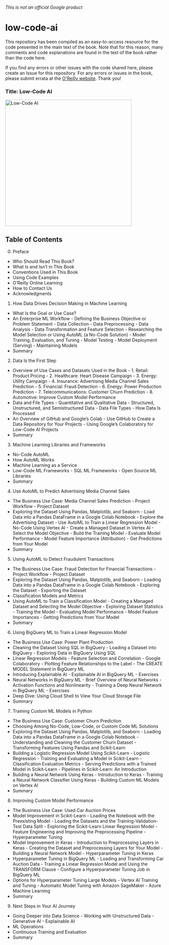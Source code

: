 *This is not an official Google product*

# low-code-ai
This repository has been compiled as an easy-to-access resource for the code presented in the main text of the book. Note that for this reason, many comments and code explanations are found in the text of the book rather than the code here. 

If you find any errors or other issues with the code shared here, please create an Issue for this repository. For any errors or issues in the book, please submit errata at the [O'Reilly website](http://oreilly.com/catalog/0636920860877/errata?_gl=1*1beeaae*_ga*MTcwOTUxOTQ3OS4xNjc2NzUwNTU0*_ga_092EL089CH*MTY5NDk3MTk1MS41LjAuMTY5NDk3MTk1Ny41NC4wLjA.). Thank you!

### Title: Low-Code AI

<img src="Low-Code_AI.png" alt="Low-Code AI" width="400"/>

## Table of Contents
0. Preface
  -  Who Should Read This Book?
  -  What Is and Isn’t in This Book
  -  Conventions Used in This Book
  -  Using Code Examples
  -  O’Reilly Online Learning
  -  How to Contact Us
  -  Acknowledgments
1. How Data Drives Decision Making in Machine Learning
  -  What Is the Goal or Use Case?
  -  An Enterprise ML Workflow
    -  Defining the Business Objective or Problem Statement
    -  Data Collection
    -  Data Preprocessing
    -  Data Analysis
    -  Data Transformation and Feature Selection
    -  Researching the Model Selection or Using AutoML (a No-Code Solution)
    -  Model Training, Evaluation, and Tuning
    -  Model Testing
    -  Model Deployment (Serving)
    -  Maintaining Models
  -  Summary
2. Data Is the First Step
  -  Overview of Use Cases and Datasets Used in the Book
    -  1. Retail: Product Pricing
    -  2. Healthcare: Heart Disease Campaign
    -  3. Energy: Utility Campaign
    -  4. Insurance: Advertising Media Channel Sales Prediction
    -  5. Financial: Fraud Detection
    -  6. Energy: Power Production Prediction
    -  7. Telecommunications: Customer Churn Prediction
    -  8. Automotive: Improve Custom Model Performance
  -  Data and File Types
    -  Quantitative and Qualitative Data
    -  Structured, Unstructured, and Semistructured Data
    -  Data File Types
    -  How Data Is Processed
  -  An Overview of GitHub and Google’s Colab
    -  Use GitHub to Create a Data Repository for Your Projects
    -  Using Google’s Colaboratory for Low-Code AI Projects
  -  Summary
3. Machine Learning Libraries and Frameworks
  -  No-Code AutoML
  -  How AutoML Works
  -  Machine Learning as a Service
  -  Low-Code ML Frameworks
    -  SQL ML Frameworks
    -  Open Source ML Libraries
  -  Summary
4. Use AutoML to Predict Advertising Media Channel Sales
  -  The Business Use Case: Media Channel Sales Prediction
    -  Project Workflow
    -  Project Dataset
  -  Exploring the Dataset Using Pandas, Matplotlib, and Seaborn
    -  Load Data into a Pandas DataFrame in a Google Colab Notebook
    -  Explore the Advertising Dataset
    -  Use AutoML to Train a Linear Regression Model
    -  No-Code Using Vertex AI
    -  Create a Managed Dataset in Vertex AI
    -  Select the Model Objective
    -  Build the Training Model
    -  Evaluate Model Performance
    -  Model Feature Importance (Attribution)
    -  Get Predictions from Your Model
  -  Summary
5. Using AutoML to Detect Fraudulent Transactions
  -  The Business Use Case: Fraud Detection for Financial Transactions
    -  Project Workflow
    -  Project Dataset
  -  Exploring the Dataset Using Pandas, Matplotlib, and Seaborn
    -  Loading Data into a Pandas DataFrame in a Google Colab Notebook
    -  Exploring the Dataset
    -  Exporting the Dataset
  -  Classification Models and Metrics
  -  Using AutoML to Train a Classification Model
    -  Creating a Managed Dataset and Selecting the Model Objective
    -  Exploring Dataset Statistics
    -  Training the Model
    -  Evaluating Model Performance
    -  Model Feature Importances
    -  Getting Predictions from Your Model
  -  Summary
6. Using BigQuery ML to Train a Linear Regression Model
  -  The Business Use Case: Power Plant Production
  -  Cleaning the Dataset Using SQL in BigQuery
    -  Loading a Dataset into BigQuery
    -  Exploring Data in BigQuery Using SQL
  -  Linear Regression Models
    -  Feature Selection and Correlation
    -  Google Colaboratory
    -  Plotting Feature Relationships to the Label
    -  The CREATE MODEL Statement in BigQuery ML
  -  Introducing Explainable AI
    -  Explainable AI in BigQuery ML
    -  Exercises
  -  Neural Networks in BigQuery ML
    -  Brief Overview of Neural Networks
    -  Activation Functions and Nonlinearity
    -  Training a Deep Neural Network in BigQuery ML
    -  Exercises
  -  Deep Dive: Using Cloud Shell to View Your Cloud Storage File
  -  Summary
7. Training Custom ML Models in Python
  -  The Business Use Case: Customer Churn Prediction
  -  Choosing Among No-Code, Low-Code, or Custom Code ML Solutions
  -  Exploring the Dataset Using Pandas, Matplotlib, and Seaborn
    -  Loading Data into a Pandas DataFrame in a Google Colab Notebook
    -  Understanding and Cleaning the Customer Churn Dataset
    -  Transforming Features Using Pandas and Scikit-Learn
  -  Building a Logistic Regression Model Using Scikit-Learn
    -  Logistic Regression
    -  Training and Evaluating a Model in Scikit-Learn
    -  Classification Evaluation Metrics
    -  Serving Predictions with a Trained Model in Scikit-Learn
    -  Pipelines in Scikit-Learn: An Introduction
  -  Building a Neural Network Using Keras
    -  Introduction to Keras
    -  Training a Neural Network Classifier Using Keras
    -  Building Custom ML Models on Vertex AI
  -  Summary
8. Improving Custom Model Performance
  -  The Business Use Case: Used Car Auction Prices
  -  Model Improvement in Scikit-Learn
    -  Loading the Notebook with the Preexisting Model
    -  Loading the Datasets and the Training-Validation-Test Data Split
    -  Exploring the Scikit-Learn Linear Regression Model
    -  Feature Engineering and Improving the Preprocessing Pipeline
    -  Hyperparameter Tuning
  -  Model Improvement in Keras
    -  Introduction to Preprocessing Layers in Keras
    -  Creating the Dataset and Preprocessing Layers for Your Model
    -  Building a Neural Network Model
    -  Hyperparameter Tuning in Keras
  -  Hyperparameter Tuning in BigQuery ML
    -  Loading and Transforming Car Auction Data
    -  Training a Linear Regression Model and Using the TRANSFORM Clause
    -  Configure a Hyperparameter Tuning Job in BigQuery ML
  -  Options for Hyperparameter Tuning Large Models
    -  Vertex AI Training and Tuning
    -  Automatic Model Tuning with Amazon SageMaker
    -  Azure Machine Learning
  -  Summary
9. Next Steps in Your AI Journey
  -  Going Deeper into Data Science
    -  Working with Unstructured Data
    -  Generative AI
    -  Explainable AI
  -  ML Operations
  -  Continuous Training and Evaluation
  -  Summary
